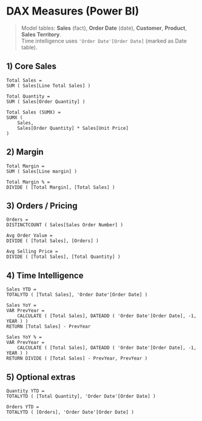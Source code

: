 # DAX Measures (Power BI)

> Model tables: **Sales** (fact), **Order Date** (date), **Customer**, **Product**, **Sales Territory**.  
> Time intelligence uses `'Order Date'[Order Date]` (marked as Date table).

## 1) Core Sales
```DAX
Total Sales =
SUM ( Sales[Line Total Sales] )

Total Quantity =
SUM ( Sales[Order Quantity] )

Total Sales (SUMX) =
SUMX (
    Sales,
    Sales[Order Quantity] * Sales[Unit Price]
)
```

## 2) Margin
```DAX
Total Margin =
SUM ( Sales[Line margin] )

Total Margin % =
DIVIDE ( [Total Margin], [Total Sales] )
```

## 3) Orders / Pricing
```DAX
Orders =
DISTINCTCOUNT ( Sales[Sales Order Number] )

Avg Order Value =
DIVIDE ( [Total Sales], [Orders] )

Avg Selling Price =
DIVIDE ( [Total Sales], [Total Quantity] )
```

## 4) Time Intelligence
```DAX
Sales YTD =
TOTALYTD ( [Total Sales], 'Order Date'[Order Date] )

Sales YoY =
VAR PrevYear =
    CALCULATE ( [Total Sales], DATEADD ( 'Order Date'[Order Date], -1, YEAR ) )
RETURN [Total Sales] - PrevYear

Sales YoY % =
VAR PrevYear =
    CALCULATE ( [Total Sales], DATEADD ( 'Order Date'[Order Date], -1, YEAR ) )
RETURN DIVIDE ( [Total Sales] - PrevYear, PrevYear )
```

## 5) Optional extras
```DAX
Quantity YTD =
TOTALYTD ( [Total Quantity], 'Order Date'[Order Date] )

Orders YTD =
TOTALYTD ( [Orders], 'Order Date'[Order Date] )
```
